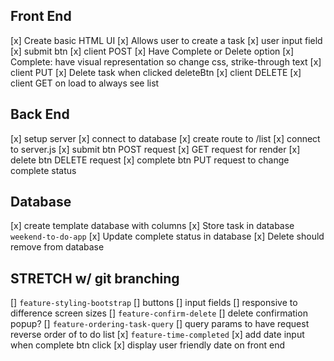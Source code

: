 ## Front End
[x] Create basic HTML UI
    [x] Allows user to create a task
        [x] user input field
        [x] submit btn
            [x] client POST
    [x] Have Complete or Delete option
        [x] Complete: have visual representation so change css, strike-through text
            [x] client PUT
        [x] Delete task when clicked deleteBtn
            [x] client DELETE
    [x] client GET on load to always see list

## Back End
[x] setup server
[x] connect to database
[x] create route to /list
    [x] connect to server.js
[x] submit btn POST request
[x] GET request for render
[x] delete btn DELETE request
[x] complete btn PUT request to change complete status



## Database
[x] create template database with columns
[x] Store task in database `weekend-to-do-app`
[x] Update complete status in database
[x] Delete should remove from database



## STRETCH w/ git branching
[] `feature-styling-bootstrap`
    [] buttons
    [] input fields 
    [] responsive to difference screen sizes
[] `feature-confirm-delete`
    [] delete confirmation popup?
[] `feature-ordering-task-query`
    [] query params to have request reverse order of to do list
[x] `feature-time-completed`
    [x] add date input when complete btn click
    [x] display user friendly date on front end